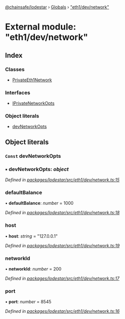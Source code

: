 [@chainsafe/lodestar](../README.md) › [Globals](../globals.md) › ["eth1/dev/network"](_eth1_dev_network_.md)

# External module: "eth1/dev/network"

## Index

### Classes

* [PrivateEth1Network](../classes/_eth1_dev_network_.privateeth1network.md)

### Interfaces

* [IPrivateNetworkOpts](../interfaces/_eth1_dev_network_.iprivatenetworkopts.md)

### Object literals

* [devNetworkOpts](_eth1_dev_network_.md#const-devnetworkopts)

## Object literals

### `Const` devNetworkOpts

### ▪ **devNetworkOpts**: *object*

*Defined in [packages/lodestar/src/eth1/dev/network.ts:15](https://github.com/ChainSafe/lodestar/blob/b5860cf/packages/lodestar/src/eth1/dev/network.ts#L15)*

###  defaultBalance

• **defaultBalance**: *number* = 1000

*Defined in [packages/lodestar/src/eth1/dev/network.ts:18](https://github.com/ChainSafe/lodestar/blob/b5860cf/packages/lodestar/src/eth1/dev/network.ts#L18)*

###  host

• **host**: *string* = "127.0.0.1"

*Defined in [packages/lodestar/src/eth1/dev/network.ts:19](https://github.com/ChainSafe/lodestar/blob/b5860cf/packages/lodestar/src/eth1/dev/network.ts#L19)*

###  networkId

• **networkId**: *number* = 200

*Defined in [packages/lodestar/src/eth1/dev/network.ts:17](https://github.com/ChainSafe/lodestar/blob/b5860cf/packages/lodestar/src/eth1/dev/network.ts#L17)*

###  port

• **port**: *number* = 8545

*Defined in [packages/lodestar/src/eth1/dev/network.ts:16](https://github.com/ChainSafe/lodestar/blob/b5860cf/packages/lodestar/src/eth1/dev/network.ts#L16)*
